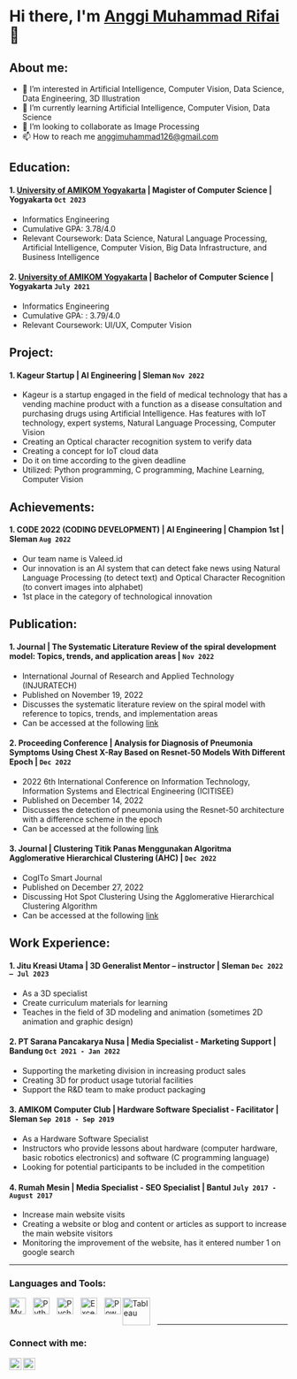 # Hi there, I'm [Anggi Muhammad Rifai](https://id.linkedin.com/in/anggimuhammadrifai) 👋
## About me:

- 👀 I’m interested in Artificial Intelligence, Computer Vision, Data Science, Data Engineering, 3D Illustration
- 🌱 I’m currently learning Artificial Intelligence, Computer Vision, Data Science
- 👯 I’m looking to collaborate as Image Processing
- 📫 How to reach me anggimuhammad126@gmail.com


## Education:
#### 1. [University of AMIKOM Yogyakarta](https://home.amikom.ac.id/) | Magister of Computer Science | Yogyakarta `Oct 2023`
   - Informatics Engineering
   - Cumulative GPA: 3.78/4.0
   - Relevant Coursework: Data Science, Natural Language Processing, Artificial Intelligence, Computer Vision, Big Data Infrastructure, and Business Intelligence

 #### 2. [University of AMIKOM Yogyakarta](https://home.amikom.ac.id/) | Bachelor of Computer Science | Yogyakarta `July 2021`
   - Informatics Engineering
   - Cumulative GPA: : 3.79/4.0
   - Relevant Coursework: UI/UX, Computer Vision


## Project:
#### 1. Kageur Startup | AI Engineering | Sleman `Nov 2022`
   - Kageur is a startup engaged in the field of medical technology that has a vending machine 
product with a function as a disease consultation and purchasing drugs using Artificial 
Intelligence. Has features with IoT technology, expert systems, Natural Language 
Processing, Computer Vision
   - Creating an Optical character recognition system to verify data
   - Creating a concept for IoT cloud data
   - Do it on time according to the given deadline
   - Utilized: Python programming, C programming, Machine Learning, Computer Vision


## Achievements:
#### 1. CODE 2022 (CODING DEVELOPMENT) | AI Engineering | Champion 1st | Sleman `Aug 2022`
   - Our team name is Valeed.id
   - Our innovation is an AI system that can detect fake news using Natural Language Processing (to detect text) and Optical Character Recognition (to convert images into alphabet)
   - 1st place in the category of technological innovation


## Publication:
#### 1. Journal | The Systematic Literature Review of the spiral development model: Topics, trends, and application areas | `Nov 2022`
   - International Journal of Research and Applied Technology (INJURATECH)
   - Published on November 19, 2022
   - Discusses the systematic literature review on the spiral model with reference to topics, trends, and implementation areas
   - Can be accessed at the following [link](https://doi.org/10.34010/injuratech.v2i2.8372)

#### 2. Proceeding Conference | Analysis for Diagnosis of Pneumonia Symptoms Using Chest X-Ray Based on Resnet-50 Models With Different Epoch | `Dec 2022`
   - 2022 6th International Conference on Information Technology, Information Systems and Electrical Engineering (ICITISEE)
   - Published on December 14, 2022
   - Discusses the detection of pneumonia using the Resnet-50 architecture with a difference scheme in the epoch
   - Can be accessed at the following [link](https://doi.org/10.1109/ICITISEE57756.2022.10057805)
     
#### 3. Journal | Clustering Titik Panas Menggunakan Algoritma Agglomerative Hierarchical Clustering (AHC) | `Dec 2022`
   - CogITo Smart Journal
   - Published on December 27, 2022
   - Discussing Hot Spot Clustering Using the Agglomerative Hierarchical Clustering Algorithm
   - Can be accessed at the following [link](https://doi.org/10.31154/cogito.v8i2.438.501-513)


## Work Experience:
#### 1. Jitu Kreasi Utama | 3D Generalist Mentor – instructor | Sleman `Dec 2022 – Jul 2023`
   - As a 3D specialist
   - Create curriculum materials for learning
   - Teaches in the field of 3D modeling and animation (sometimes 2D animation and graphic design)

 #### 2. PT Sarana Pancakarya Nusa | Media Specialist - Marketing Support | Bandung `Oct 2021 - Jan 2022`
   - Supporting the marketing division in increasing product sales
   - Creating 3D for product usage tutorial facilities
   - Support the R&D team to make product packaging

#### 3. AMIKOM Computer Club | Hardware Software Specialist - Facilitator | Sleman `Sep 2018 - Sep 2019`
   - As a Hardware Software Specialist
   - Instructors who provide lessons about hardware (computer hardware, basic robotics electronics) and software (C programming language)
   - Looking for potential participants to be included in the competition

#### 4. Rumah Mesin | Media Specialist - SEO Specialist | Bantul `July 2017 - August 2017`
   - Increase main website visits
   - Creating a website or blog and content or articles as support to increase the main website visitors
   - Monitoring the improvement of the website, has it entered number 1 on google search
---

### Languages and Tools:

[<img align="left" alt="MySQL" width="30px" src="https://cdn.jsdelivr.net/gh/devicons/devicon/icons/mysql/mysql-original.svg" style="padding-right:10px;" />][webdev]
[<img align="left" alt="Python" width="30px" src="https://upload.wikimedia.org/wikipedia/commons/thumb/c/c3/Python-logo-notext.svg/110px-Python-logo-notext.svg.png?20100317150552" style="padding-right:10px;" />][webdev]
[<img align="left" alt="Pycharm" width="30px" src="https://upload.wikimedia.org/wikipedia/commons/thumb/1/1d/PyCharm_Icon.svg/220px-PyCharm_Icon.svg.png" style="padding-right:10px;" />][webdev]
[<img align="left" alt="Excel" width="30px" src="https://is2-ssl.mzstatic.com/image/thumb/Purple126/v4/a8/fd/5a/a8fd5a84-c6f1-355f-3b9f-6e86598efaa3/XCEL.png/1200x630bb.png" style="padding-right:10px;" />][webdev]
[<img align="left" alt="Power BI" width="30px" src="https://powerbi.microsoft.com/pictures/application-logos/svg/powerbi.svg" style="padding-right:0px;" />][webdev]
[<img align="left" alt="Tableau" width="50px" src="https://logos-world.net/wp-content/uploads/2021/10/Tableau-Symbol.png" style="padding-right:10px;" />][webdev]

<br />
<br />

---
### Connect with me:
[<img align="left" alt="LinkedIn" width="22px" src="https://cdn.jsdelivr.net/npm/simple-icons@v3/icons/linkedin.svg" />][linkedin]
[<img align="left" alt="Instagram" width="22px" src="https://cdn.jsdelivr.net/npm/simple-icons@v3/icons/instagram.svg" />][instagram]

[instagram]: https://id.linkedin.com/in/anggimuhammadrifai
[linkedin]: https://id.linkedin.com/in/anggimuhammadrifai


[webdev]: https://github.com/AnggiRifai/AnggiRifai

<!---
AnggiRifai/AnggiRifai is a ✨ special ✨ repository because its `README.md` (this file) appears on your GitHub profile.
You can click the Preview link to take a look at your changes.
--->
